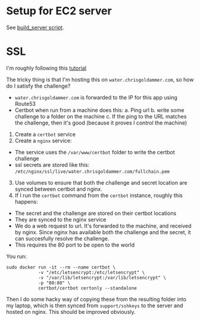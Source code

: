 
# Setup for EC2 server

See [build_server script](./scripts/build_server.sh).

# SSL

I'm roughly following this [tutorial](https://pentacent.medium.com/nginx-and-lets-encrypt-with-docker-in-less-than-5-minutes-b4b8a60d3a71)

The tricky thing is that I'm hosting this on `water.chrisgoldammer.com`, so how do I satisfy the challenge?
- `water.chrisgoldammer.com` is forwarded to the IP for this app using Route53
- Certbot when run from a machine does this:
  a. Ping url
  b. write some challenge to a folder on the machine
  c. If the ping to the URL matches the challenge, then it's good (because it proves I control the machine)


1. Create a `certbot` service
2. Create a `nginx` service:
  - The service uses the `/var/www/certbot` folder to write the certbot challenge
  - ssl secrets are stored like this: `/etc/nginx/ssl/live/water.chrisgoldammer.com/fullchain.pem`
3. Use volumes to ensure that both the challenge and secret location are synced between certbot and nginx.
4. If I run the `certbot` command from the `certbot` instance, roughly this happens:
  - The secret and the challenge are stored on their certbot locations
  - They are synced to the nginx service
  - We do a web request to url. It's forwarded to the machine, and received by nginx. Since nginx has available both the challenge and the secret, it can succesfully resolve the challenge.
  - This requires the 80 port to be open to the world

You run:

```
sudo docker run -it --rm --name certbot \
            -v "/etc/letsencrypt:/etc/letsencrypt" \
            -v "/var/lib/letsencrypt:/var/lib/letsencrypt" \
            -p "80:80" \
            certbot/certbot certonly --standalone
```

Then I do some hacky way of copying these from the resulting folder into my laptop, which is then synced from `support/sshkeys` to the server and hosted on nginx. This should be improved obviously.